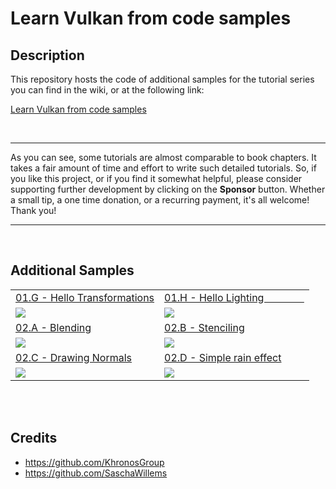 # Learn Vulkan from code samples
## Description
This repository hosts the code of additional samples for the tutorial series you can find in the wiki, or at the following link:<br />

[Learn Vulkan from code samples](https://paminerva.github.io/docs/LearnVulkan/LearnVulkan)

<br>

***
As you can see, some tutorials are almost comparable to book chapters. It takes a fair amount of time and effort to write such detailed tutorials. So, if you like this project, or if you find it somewhat helpful, please consider supporting further development by clicking on the **Sponsor** button. Whether a small tip, a one time donation, or a recurring payment, it's all welcome! Thank you! <br>
***

<br>

## Additional Samples

<table>
 <tr>
  <td><a href="https://github.com/PAMinerva/LearnDirectX-Samples/tree/master/samples/01G-D3D12HelloTransformations">01.G - Hello Transformations</a></td>
  <td><a href="https://github.com/PAMinerva/LearnDirectX-Samples/tree/master/samples/01H-D3D12HelloLighting">01.H - Hello Lighting&nbsp;&nbsp;&nbsp;&nbsp;&nbsp;&nbsp;&nbsp;&nbsp;&nbsp;&nbsp;&nbsp;&nbsp;&nbsp;&nbsp;&nbsp;</a></td>
 </tr>
 <tr>
  <td><img src="images/07.gif"></td>
  <td><img src="images/HelloLighting.gif"></td>
 </tr>
 <tr>
  <td><a href="https://github.com/PAMinerva/LearnDirectX/tree/master/samples/02A-D3D12Blending">02.A - Blending</a></td>
  <td><a href="https://github.com/PAMinerva/LearnDirectX/tree/master/samples/02B-D3D12Stenciling">02.B - Stenciling</a></td>
  <!-- <td> </td>  -->
 </tr>
 <tr>
  <td><img src="images/Blending.gif"></td>
  <td><img src="images/Stenciling.gif"></td>
  <!-- <td> </td> -->
 </tr>
  <tr>
  <td><a href="https://github.com/PAMinerva/LearnDirectX/tree/master/samples/02C-D3D12DrawingNormals">02.C - Drawing Normals</a></td>
  <td><a href="https://github.com/PAMinerva/LearnDirectX/tree/master/samples/02D-D3D12SimpleRainEffect">02.D - Simple rain effect</a></td>
  <!-- <td> </td>  -->
 </tr>
 <tr>
  <td><img src="images/DrawNormals.gif"></td>
  <td><img src="images/RainEffect.gif"></td>
  <!-- <td> </td> -->
 </tr>
</table>

<br>

<br>

## Credits
* https://github.com/KhronosGroup <br />
* https://github.com/SaschaWillems
